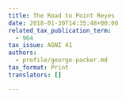 ```yaml
---
title: The Road to Point Reyes
date: 2018-01-30T14:35:48+00:00
related_tax_publication_term:
  - 964
tax_issue: AGNI 41
authors:
  - profile/george-packer.md
tax_format: Print
translators: []

---
```

